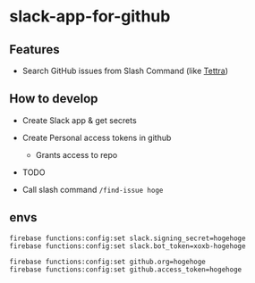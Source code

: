 # slack-app-for-github

## Features

- Search GitHub issues from Slash Command (like [Tettra](https://tettra.com/))

## How to develop

- Create Slack app & get secrets

- Create Personal access tokens in github
  - Grants access to repo
  
- TODO

- Call slash command `/find-issue hoge`

## envs

```
firebase functions:config:set slack.signing_secret=hogehoge
firebase functions:config:set slack.bot_token=xoxb-hogehoge

firebase functions:config:set github.org=hogehoge
firebase functions:config:set github.access_token=hogehoge
```
